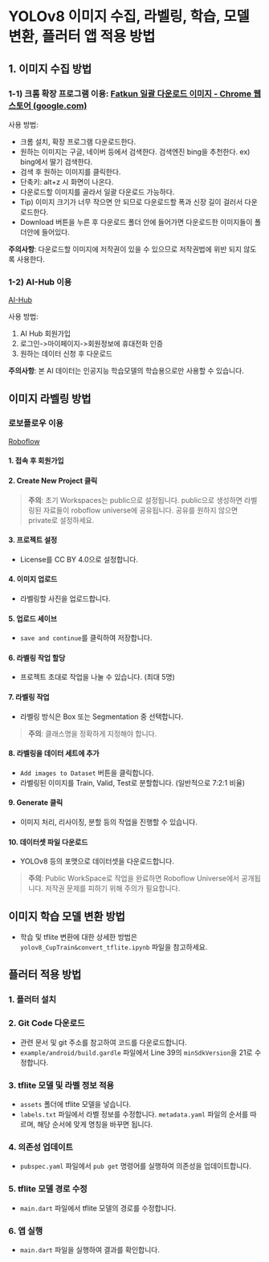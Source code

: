# YOLOv8 이미지 수집, 라벨링, 학습, 모델변환, 플러터 앱 적용 방법

## 1. 이미지 수집 방법

### 1-1) 크롬 확장 프로그램 이용: [Fatkun 일괄 다운로드 이미지 - Chrome 웹 스토어 (google.com)](https://google.com)
사용 방법:
- 크롬 설치, 확장 프로그램 다운로드한다.
- 원하는 이미지는 구글, 네이버 등에서 검색한다. 검색엔진 bing을 추천한다.
  ex) bing에서 딸기 검색한다.
- 검색 후 원하는 이미지를 클릭한다.
- 단축키: alt+z 시 화면이 나온다.
- 다운로드할 이미지를 골라서 일괄 다운로드 가능하다.
- Tip) 이미지 크기가 너무 작으면 안 되므로 다운로드할 폭과 신장 길이 걸러서 다운로드한다.
- Download 버튼을 누른 후 다운로드 폴더 안에 들어가면 다운로드한 이미지들이 폴더안에 들어있다.

**주의사항**: 다운로드할 이미지에 저작권이 있을 수 있으므로 저작권법에 위반 되지 않도록 사용한다.

### 1-2) AI-Hub 이용 
[AI-Hub](https://www.aihub.or.kr/index.do)

사용 방법:
1. AI Hub 회원가입
2. 로그인->마이페이지->회원정보에 휴대전화 인증
3. 원하는 데이터 신청 후 다운로드

**주의사항**: 본 AI 데이터는 인공지능 학습모델의 학습용으로만 사용할 수 있습니다.

 ## 이미지 라벨링 방법

### 로보플로우 이용
[Roboflow](https://roboflow.com/)

#### 1. 접속 후 회원가입

#### 2. Create New Project 클릭
> **주의**: 초기 Workspaces는 public으로 설정됩니다. public으로 생성하면 라벨링된 자료들이 roboflow universe에 공유됩니다. 공유를 원하지 않으면 private로 설정하세요.

#### 3. 프로젝트 설정
- License를 CC BY 4.0으로 설정합니다. 

#### 4. 이미지 업로드
- 라벨링할 사진을 업로드합니다.

#### 5. 업로드 세이브
- `save and continue`를 클릭하여 저장합니다.

#### 6. 라벨링 작업 할당
- 프로젝트 초대로 작업을 나눌 수 있습니다. (최대 5명)

#### 7. 라벨링 작업
- 라벨링 방식은 Box 또는 Segmentation 중 선택합니다.
> **주의**: 클래스명을 정확하게 지정해야 합니다.

#### 8. 라벨링을 데이터 세트에 추가
- `Add images to Dataset` 버튼을 클릭합니다.
- 라벨링된 이미지를 Train, Valid, Test로 분할합니다. (일반적으로 7:2:1 비율)

#### 9. Generate 클릭
- 이미지 처리, 리사이징, 분할 등의 작업을 진행할 수 있습니다.

#### 10. 데이터셋 파일 다운로드
- YOLOv8 등의 포맷으로 데이터셋을 다운로드합니다.

> **주의**: Public WorkSpace로 작업을 완료하면 Roboflow Universe에서 공개됩니다. 저작권 문제를 피하기 위해 주의가 필요합니다.

## 이미지 학습 모델 변환 방법

- 학습 및 tflite 변환에 대한 상세한 방법은 `yolov8_CupTrain&convert_tflite.ipynb` 파일을 참고하세요.

## 플러터 적용 방법

### 1. 플러터 설치

### 2. Git Code 다운로드
- 관련 문서 및 git 주소를 참고하여 코드를 다운로드합니다.
- `example/android/build.gardle` 파일에서 Line 39의 `minSdkVersion`을 21로 수정합니다.

### 3. tflite 모델 및 라벨 정보 적용
- `assets` 폴더에 tflite 모델을 넣습니다.
- `labels.txt` 파일에서 라벨 정보를 수정합니다. `metadata.yaml` 파일의 순서를 따르며, 해당 순서에 맞게 명칭을 바꾸면 됩니다.
  
### 4. 의존성 업데이트
- `pubspec.yaml` 파일에서 `pub get` 명령어를 실행하여 의존성을 업데이트합니다.

### 5. tflite 모델 경로 수정
- `main.dart` 파일에서 tflite 모델의 경로를 수정합니다.

### 6. 앱 실행
- `main.dart` 파일을 실행하여 결과를 확인합니다.

